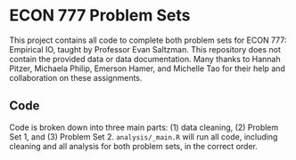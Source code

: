 # ECON 777 Problem Sets
This project contains all code to complete both problem sets for ECON 777: Empirical IO, taught by Professor Evan Saltzman. This repository does not contain the provided data or data documentation. Many thanks to Hannah Pitzer, Michaela Philip, Emerson Hamer, and Michelle Tao for their help and collaboration on these assignments. 

## Code 
Code is broken down into three main parts: (1) data cleaning, (2) Problem Set 1, and (3) Problem Set 2. `analysis/_main.R` will run all code, including cleaning and all analysis for both problem sets, in the correct order. 